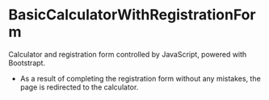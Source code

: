 # BasicCalculatorWithRegistrationForm
Calculator and registration form controlled by JavaScript, powered with Bootstrapt.
* As a result of completing the registration form without any mistakes, the page is redirected to the calculator.
